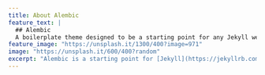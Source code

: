 ```yaml
---
title: About Alembic
feature_text: |
  ## Alembic
  A boilerplate theme designed to be a starting point for any Jekyll website
feature_image: "https://unsplash.it/1300/400?image=971"
image: "https://unsplash.it/600/400?random"
excerpt: "Alembic is a starting point for [Jekyll](https://jekyllrb.com/) projects. "
---
```

